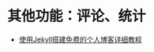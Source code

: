 # 其他功能：评论、统计


- [使用Jekyll搭建免费的个人博客详细教程](https://blog.csdn.net/qq_34967770/article/details/110098826)
